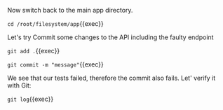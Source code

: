 Now switch back to the main app directory.

`cd /root/filesystem/app`{{exec}}

Let's try Commit some changes to the API including the faulty endpoint

`git add .`{{exec}}

`git commit -m "message"`{{exec}}

We see that our tests failed, therefore the commit also fails. Let' verify it with Git:

`git log`{{exec}}
